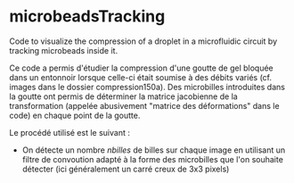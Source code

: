 # microbeadsTracking
Code to visualize the compression of a droplet in a microfluidic circuit by tracking microbeads inside it.

Ce code a permis d'étudier la compression d'une goutte de gel bloquée dans un entonnoir lorsque celle-ci était soumise à des débits variés (cf. images dans le dossier compression150a). Des microbilles introduites dans la goutte ont permis de déterminer la matrice jacobienne de la transformation (appelée abusivement "matrice des déformations" dans le code) en chaque point de la goutte.

Le procédé utilisé est le suivant :

* On détecte un nombre $nbilles$ de billes sur chaque image en utilisant un filtre de convoution adapté à la forme des microbilles que l'on souhaite détecter (ici généralement un carré creux de 3x3 pixels)
